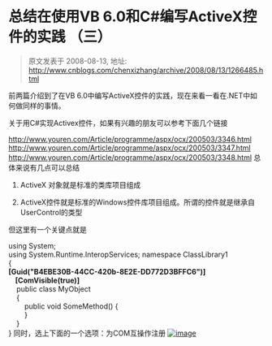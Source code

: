 # 总结在使用VB 6.0和C#编写ActiveX控件的实践 （三） 
> 原文发表于 2008-08-13, 地址: http://www.cnblogs.com/chenxizhang/archive/2008/08/13/1266485.html 


前两篇介绍到了在VB 6.0中编写ActiveX控件的实践，现在来看一看在.NET中如何做同样的事情。

 关于用C#实现Activex控件，如果有兴趣的朋友可以参考下面几个链接

 <http://www.youren.com/Article/programme/aspx/ocx/200503/3346.html> <http://www.youren.com/Article/programme/aspx/ocx/200503/3347.html> <http://www.youren.com/Article/programme/aspx/ocx/200503/3348.html> 总体来说有几点可以总结

 1. ActiveX 对象就是标准的类库项目组成

 2. ActiveX控件就是标准的Windows控件库项目组成。所谓的控件就是继承自UserControl的类型

 但这里有一个关键点就是

 using System;  
using System.Runtime.InteropServices; namespace ClassLibrary1  
{  
**[Guid("B4EBE30B-44CC-420b-8E2E-DD772D3BFFC6")]  
    [ComVisible(true)]**  
    public class MyObject  
    {  
        public void SomeMethod() {   
        }  
    }  
} 同时，选上下面的一个选项：为COM互操作注册 [![image](http://www.cnblogs.com/images/cnblogs_com/chenxizhang/WindowsLiveWriter/VB6.0CActiveX_A003/image_thumb.png)](http://www.cnblogs.com/images/cnblogs_com/chenxizhang/WindowsLiveWriter/VB6.0CActiveX_A003/image_2.png)













